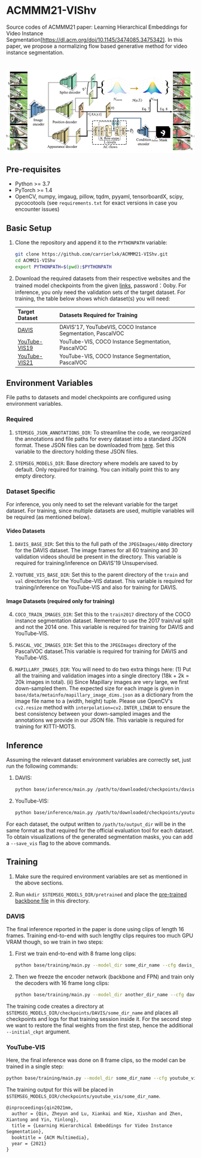 # ACMMM21-VIShv
Source codes of ACMMM21 paper: Learning Hierarchical Embeddings for Video Instance Segmentation[https://dl.acm.org/doi/10.1145/3474085.3475342]. 
In this paper, we propose a normalizing flow based generative method for video instance segmentation.
#
![](framework.png)

## Pre-requisites

* Python >= 3.7
* PyTorch >= 1.4
* OpenCV, numpy, imgaug, pillow, tqdm, pyyaml, tensorboardX, scipy, pycocotools (see `requirements.txt` for exact versions in case you encounter issues)

## Basic Setup

1. Clone the repository and append it to the `PYTHONPATH` variable:

   ```bash
   git clone https://github.com/carrierlxk/ACMMM21-VIShv.git
   cd ACMM21-VIShv
   export PYTHONPATH=$(pwd):$PYTHONPATH
   ```

   
2. Download the required datasets from their respective websites and the trained model checkpoints from the given [links](https://pan.baidu.com/s/1Lrv3tBqY9Lcr8wZPEQPO8Q?pwd=0oby), password：0oby. For inference, you only need the validation sets of the target dataset. For training, the table below shows which dataset(s) you will need:

    | Target Dataset        | Datasets Required for Training  | 
    |-----------------------| -------------------------------|
    | [DAVIS](https://data.vision.ee.ethz.ch/csergi/share/davis/DAVIS-2017-Unsupervised-trainval-480p.zip)                 | DAVIS'17, YouTubeVIS, COCO Instance Segmentation, PascalVOC 
    | [YouTube-VIS19](https://competitions.codalab.org/competitions/20128#participate-get_data)           | YouTube-VIS, COCO Instance Segmentation, PascalVOC 
    | [YouTube-VIS21](https://competitions.codalab.org/competitions/20128#participate-get_data)           | YouTube-VIS, COCO Instance Segmentation, PascalVOC 


## Environment Variables

File paths to datasets and model checkpoints are configured using environment variables.

### Required
   
1. `STEMSEG_JSON_ANNOTATIONS_DIR`: To streamline the code, we reorganized the annotations and file paths for every dataset into a standard JSON format. These JSON files can be downloaded from [here](https://omnomnom.vision.rwth-aachen.de/data/STEm-Seg/dataset_jsons/). Set this variable to the directory holding these JSON files.

2. `STEMSEG_MODELS_DIR`: Base directory where models are saved to by default. Only required for training. You can initially point this to any empty directory.

   
   
### Dataset Specific

For inference, you only need to set the relevant variable for the target dataset. For training, since multiple datasets are used, multiple variables will be required (as mentioned below).

#### Video Datasets
   
1. `DAVIS_BASE_DIR`: Set this to the full path of the `JPEGImages/480p` directory for the DAVIS dataset. The image frames for all 60 training and 30 validation videos should be present in the directory. This variable is required for training/inference on DAVIS'19 Unsupervised.
  
2. `YOUTUBE_VIS_BASE_DIR`: Set this to the parent directory of the `train` and `val` directories for the YouTube-VIS dataset. This variable is required for training/inference on YouTube-VIS and also for training for DAVIS.

#### Image Datasets (required only for training)

4. `COCO_TRAIN_IMAGES_DIR`: Set this to the `train2017` directory of the COCO instance segmentation dataset. Remember to use the 2017 train/val split and not the 2014 one. This variable is required for training for DAVIS and YouTube-VIS.
   
5. `PASCAL_VOC_IMAGES_DIR`: Set this to the `JPEGImages` directory of the PascalVOC dataset.This variable is required for training for DAVIS and YouTube-VIS. 
   
6. `MAPILLARY_IMAGES_DIR`: You will need to do two extra things here: (1) Put all the training and validation images into a single directory (18k + 2k = 20k images in total). (ii) Since Mapillary images are very large, we first down-sampled them. The expected size for each image is given in `base/data/metainfo/mapillary_image_dims.json` as a dictionary from the image file name to a (width, height) tuple. Please use OpenCV's `cv2.resize` method with `interpolation=cv2.INTER_LINEAR` to ensure the best consistency between your down-sampled images and the annotations we provide in our JSON file. This variable is required for training for KITTI-MOTS.


## Inference

Assuming the relevant dataset environment variables are correctly set, just run the following commands:

1. DAVIS:

    ```bash
    python base/inference/main.py /path/to/downloaded/checkpoints/davis.pth -o /path/to/output_dir --dataset davis
    ```
    
2. YouTube-VIS:

    ```bash
    python base/inference/main.py /path/to/downloaded/checkpoints/youtube_vis.pth -o /path/to/output_dir --dataset ytvis --resize_embeddings
    ```
    
For each dataset, the output written to `/path/to/output_dir` will be in the same format as that required for the official evaluation tool for each dataset. To obtain visualizations of the generated segmentation masks, you can add a `--save_vis` flag to the above commands.


## Training

1. Make sure the required environment variables are set as mentioned in the above sections. 

2. Run `mkdir $STEMSEG_MODELS_DIR/pretrained` and place the [pre-trained backbone file](https://omnomnom.vision.rwth-aachen.de/data/STEm-Seg/models/mask_rcnn_R_101_FPN_backbone.pth) in this directory.

### DAVIS

The final inference reported in the paper is done using clips of length 16 frames. Training end-to-end with such lengthy clips requires too much GPU VRAM though, so we train in two steps:

1. First we train end-to-end with 8 frame long clips:
   
   ```bash 
   python base/training/main.py --model_dir some_dir_name --cfg davis_1.yaml
   ```
   
2. Then we freeze the encoder network (backbone and FPN) and train only the decoders with 16 frame long clips:

   ```bash 
   python base/training/main.py --model_dir another_dir_name --cfg davis_2.yaml --initial_ckpt /path/to/last/ckpt/from/previous/step.pth
   ```
   
The training code creates a directory at `$STEMSEG_MODELS_DIR/checkpoints/DAVIS/some_dir_name` and places all checkpoints and logs for that training session inside it. For the second step we want to restore the final weights from the first step, hence the additional `--initial_ckpt` argument.

### YouTube-VIS

Here, the final inference was done on 8 frame clips, so the model can be trained in a single step:

```bash 
python base/training/main.py --model_dir some_dir_name --cfg youtube_vis.yaml
```

The training output for this will be placed in `$STEMSEG_MODELS_DIR/checkpoints/youtube_vis/some_dir_name`.

```
@inproceedings{qin2021mm, 
  author = {Qin, Zheyun and Lu, Xiankai and Nie, Xiushan and Zhen, Xiantong and Yin, Yinlong},
  title = {Learning Hierarchical Embeddings for Video Instance Segmentation},
  booktitle = {ACM Multimedia},
  year = {2021}
}
```
